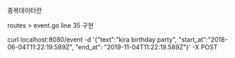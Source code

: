

중복데이터란

routes > event.go line 35 구현

curl localhost:8080/event -d '{"text":"kira birthday party", "start_at":"2018-06-04T11:22:19.589Z", "end_at": "2019-11-04T11:22:19.589Z"}' -X POST  
